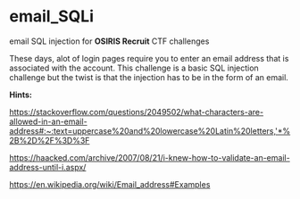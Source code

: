 # email_SQLi
email SQL injection for **OSIRIS Recruit** CTF challenges

These days, alot of login pages require you to enter an email address that is associated with the account.
This challenge is a basic SQL injection challenge but the twist is that the injection has to be in the form of an email.

**Hints:**

https://stackoverflow.com/questions/2049502/what-characters-are-allowed-in-an-email-address#:~:text=uppercase%20and%20lowercase%20Latin%20letters,'*%2B%2D%2F%3D%3F

https://haacked.com/archive/2007/08/21/i-knew-how-to-validate-an-email-address-until-i.aspx/

https://en.wikipedia.org/wiki/Email_address#Examples
